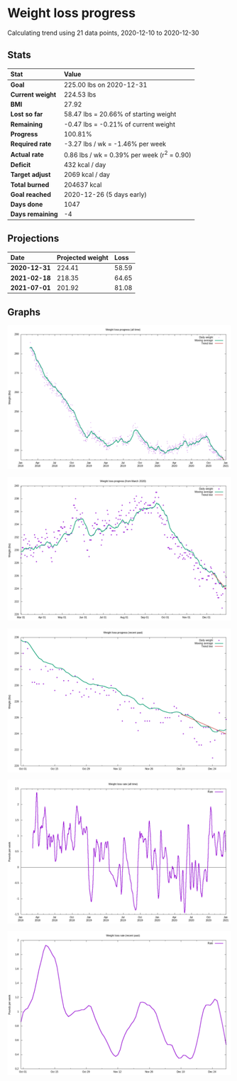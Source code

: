 # Weight loss progress

Calculating trend using 21 data points, 2020-12-10 to 2020-12-30

## Stats

Stat|Value
:-|:-
**Goal**|225.00 lbs on 2020-12-31
**Current weight**|224.53 lbs
**BMI**|27.92
**Lost so far**|58.47 lbs = 20.66% of starting weight
**Remaining**|-0.47 lbs = -0.21% of current  weight
**Progress**|100.81%
**Required rate**|-3.27 lbs / wk = -1.46% per week
**Actual rate**|0.86 lbs / wk = 0.39% per week  (r<sup>2</sup> = 0.90)
**Deficit**|432 kcal / day
**Target adjust**|2069 kcal / day
**Total burned**|204637 kcal
**Goal reached**|2020-12-26 (5 days early)
**Days done**|1047
**Days remaining**|-4

## Projections

Date|Projected weight|Loss
:-|:-|:-
**2020-12-31**|224.41|58.59
**2021-02-18**|218.35|64.65
**2021-07-01**|201.92|81.08

## Graphs

![](weight-graph-alltime.png)

![](weight-graph-covid.png)

![](weight-graph-recent.png)

![](rate-graph-alltime.png)

![](rate-graph-recent.png)
